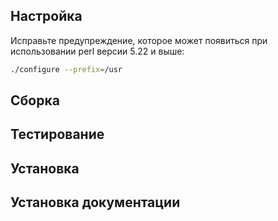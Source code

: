 <pkg :name="'intltool'" instsize showsbu2></pkg>

## Настройка

Исправьте предупреждение, которое может появиться при использовании perl версии 5.22 и выше:

<package-script :package="'intltool'" :type="'prepare'"></package-script>
<package-script :package="'intltool'" :type="'configure'"></package-script>
```bash
./configure --prefix=/usr
```

## Сборка
<package-script :package="'intltool'" :type="'build'"></package-script>

## Тестирование
<package-script :package="'intltool'" :type="'test'"></package-script>

## Установка
<package-script :package="'intltool'" :type="'install'"></package-script>

## Установка документации
<package-script :package="'intltool'" :type="'install-doc'"></package-script>

<script>
	new Vue({ el: '#main' })
</script> 
